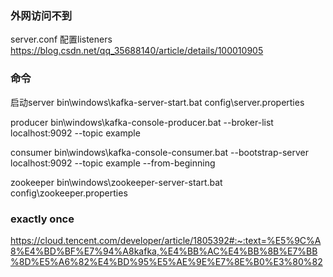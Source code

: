 ### 外网访问不到
server.conf 配置listeners
https://blog.csdn.net/qq_35688140/article/details/100010905


### 命令
启动server
bin\windows\kafka-server-start.bat config\server.properties

producer
bin\windows\kafka-console-producer.bat --broker-list localhost:9092 --topic example

consumer
bin\windows\kafka-console-consumer.bat --bootstrap-server localhost:9092 --topic example --from-beginning

zookeeper
bin\windows\zookeeper-server-start.bat config\zookeeper.properties

### exactly once
https://cloud.tencent.com/developer/article/1805392#:~:text=%E5%9C%A8%E4%BD%BF%E7%94%A8kafka,%E4%BB%AC%E4%BB%8B%E7%BB%8D%E5%A6%82%E4%BD%95%E5%AE%9E%E7%8E%B0%E3%80%82

